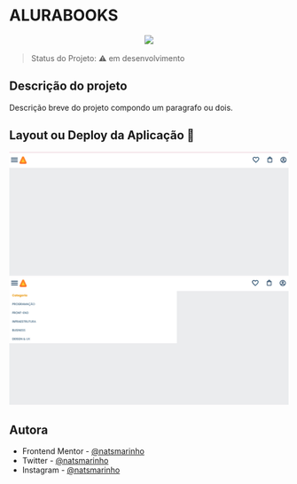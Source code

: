 <h1>ALURABOOKS</h1> 

<p align="center">
   <img src="http://img.shields.io/static/v1?label=STATUS&message=EM%20DESENVOLVIMENTO&color=RED&style=for-the-badge"/>
</p>

> Status do Projeto: :warning: em desenvolvimento

## Descrição do projeto 

<p align="justify">
  Descrição breve do projeto compondo um paragrafo ou dois. 
</p>

## Layout ou Deploy da Aplicação :dash:
![Tela atual](./src/imagens/tela-atual.png)
![Tela atual com menu hamburguer](./src/imagens/tela-atual2.png)

## Autora

- Frontend Mentor - [@natsmarinho](https://www.frontendmentor.io/profile/natsmarinho)
- Twitter - [@natsmarinho](https://www.twitter.com/natsmarinho)
- Instagram - [@natsmarinho](https://www.instagram.com/natsmarinho/)